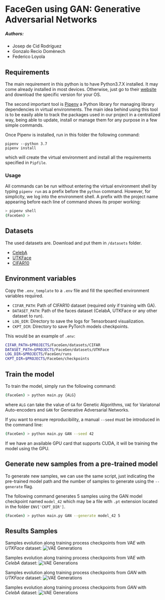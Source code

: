 # FaceGen using GAN: Generative Adversarial Networks

##### Authors:
- Josep de Cid Rodríguez
- Gonzalo Recio Domènech
- Federico Loyola

## Requirements

The main requirement in this python is to have Python3.7.X installed.
It may come already installed in most devices. Otherwise, just go to their
[website](https://www.python.org/downloads/release/python-376/) and download the specific version for your OS.

The second important tool is [Pipenv](https://pipenv-fork.readthedocs.io/) a Python library for managing library
dependencies in virtual environments. The main idea behind using this tool is to be
easily able to track the packages used in our project in a centralized way, being able
to update, install or manage them for any purpose in a few simple commands.

Once Pipenv is installed, run in this folder the following command:

```shell
pipenv --python 3.7
pipenv install
```

which will create the virtual environment and install all the requirements specified in `Pipfile`.

### Usage

All commands can be run without entering the virtual environment shell by typing
`pipenv run` as a prefix before the `python` command. However, for simplicity,
we log into the environment shell. A prefix with the project name appearing before
each line of command shows its proper working:

```bash
> pipenv shell
(FaceGen) >
```

## Datasets

The used datasets are. Download and put them in `/datasets` folder.

- [CelebA](http://mmlab.ie.cuhk.edu.hk/projects/CelebA.html)
- [UTKFace](https://susanqq.github.io/UTKFace/)
- [CIFAR10](https://www.cs.toronto.edu/~kriz/cifar.html)

## Environment variables

Copy the `.env_template` to a `.env` file and fill the specified environment variables required.

- `CIFAR_PATH`: Path of CIFAR10 dataset (required only if training with GA).
- `DATASET_PATH`: Path of the faces dataset (CelabA, UTKFace or any other dataset to run).
- `LOG_DIR`: Directory to save the logs for Tensorboard visualization.
- `CKPT_DIR`: Directory to save PyTorch models checkpoints.

This would be an example of `.env`:

```bash
CIFAR_PATH=$PROJECTS/FaceGen/datasets/CIFAR
DATASET_PATH=$PROJECTS/FaceGen/datasets/UTKFace
LOG_DIR=$PROJECTS/FaceGen/runs
CKPT_DIR=$PROJECTS/FaceGen/checkpoints
```

## Train the model

To train the model, simply run the following command:

```bash
(FaceGen) > python main.py {ALG}
```

where `ALG` can take the value of `GA` for Genetic Algorithms, `VAE` for Variatonal Auto-encoders and `GAN` for Generative Adversarial Networks.

If you want to ensure reproducibility, a manual `--seed` must be introduced in the command line:

```bash
(FaceGen) > python main.py GAN --seed 42
```

If we have an available GPU card that supports CUDA, it will be training the model using the GPU.

## Generate new samples from a pre-trained model

To generate new samples, we can use the same script, just indicating the pre-trained model
path and the number of samples to generate using the `--generate` flag.

The following command generates 5 samples using the GAN model checkpoint named `model_42` which may be a file with `.pt`
extension located in the folder `ENV['CKPT_DIR']`. 

```bash
(FaceGen) > python main.py GAN --generate model_42 5
```

## Results Samples

Samples evolution along training process checkpoints from *VAE* with *UTKFace* dataset:
![VAE Generations](samples/VAE_UTKFace_epochs_evolution.gif)

Samples evolution along training process checkpoints from *VAE* with *CelebA* dataset:
![VAE Generations](samples/VAE_CelebA_epochs_evolution.gif)

Samples evolution along training process checkpoints from *GAN* with *UTKFace* dataset:
![VAE Generations](samples/GAN_UTKFace_epochs_evolution.gif)

Samples evolution along training process checkpoints from *GAN* with *CelebA* dataset:
![VAE Generations](samples/GAN_CelebA_epochs_evolution.gif)
